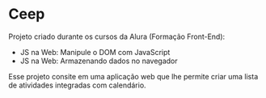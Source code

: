 # Ceep

Projeto criado durante os cursos da Alura (Formação Front-End):

* JS na Web: Manipule o DOM com JavaScript
* JS na Web: Armazenando dados no navegador

Esse projeto consite em uma aplicação web que lhe permite criar uma lista de atividades integradas com calendário.

